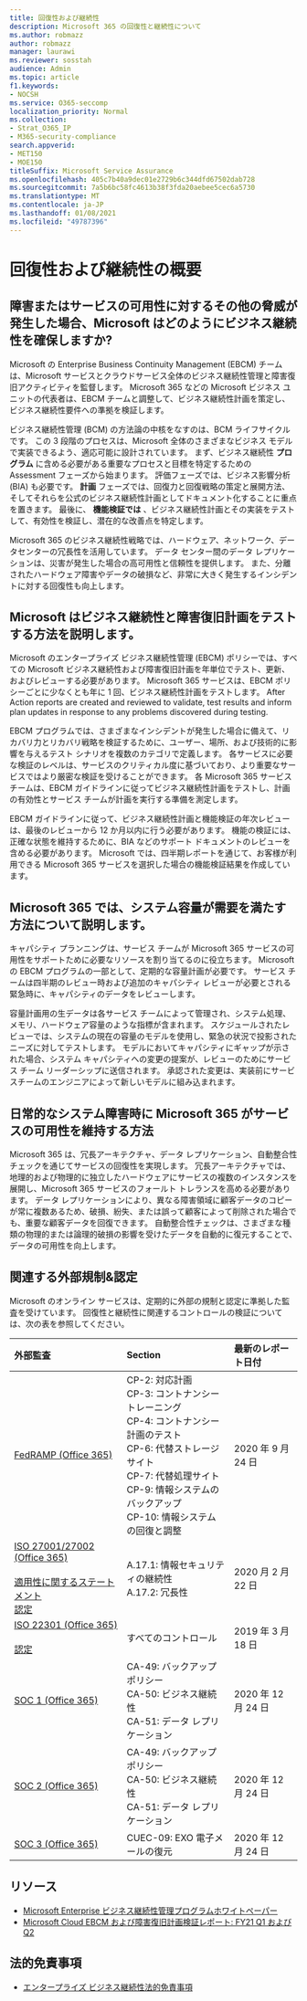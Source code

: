```yaml
---
title: 回復性および継続性
description: Microsoft 365 の回復性と継続性について
ms.author: robmazz
author: robmazz
manager: laurawi
ms.reviewer: sosstah
audience: Admin
ms.topic: article
f1.keywords:
- NOCSH
ms.service: O365-seccomp
localization_priority: Normal
ms.collection:
- Strat_O365_IP
- M365-security-compliance
search.appverid:
- MET150
- MOE150
titleSuffix: Microsoft Service Assurance
ms.openlocfilehash: 405c7b40a9dec01e2729b6c344dfd67502dab728
ms.sourcegitcommit: 7a5b6bc58fc4613b38f3fda20aebee5cec6a5730
ms.translationtype: MT
ms.contentlocale: ja-JP
ms.lasthandoff: 01/08/2021
ms.locfileid: "49787396"
---
```

# <a name="resiliency-and-continuity-overview"></a>回復性および継続性の概要

## <a name="how-does-microsoft-ensure-business-continuity-in-the-case-of-a-disaster-or-other-threat-to-service-availability"></a>障害またはサービスの可用性に対するその他の脅威が発生した場合、Microsoft はどのようにビジネス継続性を確保しますか?

Microsoft の Enterprise Business Continuity Management (EBCM) チームは、Microsoft サービスとクラウドサービス全体のビジネス継続性管理と障害復旧アクティビティを監督します。 Microsoft 365 などの Microsoft ビジネス ユニットの代表者は、EBCM チームと調整して、ビジネス継続性計画を策定し、ビジネス継続性要件への準拠を検証します。

ビジネス継続性管理 (BCM) の方法論の中核をなすのは、BCM ライフサイクルです。 この 3 段階のプロセスは、Microsoft 全体のさまざまなビジネス モデルで実装できるよう、適応可能に設計されています。 まず、ビジネス継続性 **プログラム** に含める必要がある重要なプロセスと目標を特定するための Assessment フェーズから始まります。 評価フェーズでは、ビジネス影響分析 (BIA) も必要です。 **計画** フェーズでは、回復力と回復戦略の策定と展開方法、そしてそれらを公式のビジネス継続性計画としてドキュメント化することに重点を置きます。 最後に、 **機能検証では** 、ビジネス継続性計画とその実装をテストして、有効性を検証し、潜在的な改善点を特定します。

Microsoft 365 のビジネス継続性戦略では、ハードウェア、ネットワーク、データセンターの冗長性を活用しています。 データ センター間のデータ レプリケーションは、災害が発生した場合の高可用性と信頼性を提供します。 また、分離されたハードウェア障害やデータの破損など、非常に大きく発生するインシデントに対する回復性も向上します。

## <a name="how-does-microsoft-test-business-continuity-and-disaster-recovery-plans"></a>Microsoft はビジネス継続性と障害復旧計画をテストする方法を説明します。

Microsoft のエンタープライズ ビジネス継続性管理 (EBCM) ポリシーでは、すべての Microsoft ビジネス継続性および障害復旧計画を年単位でテスト、更新、およびレビューする必要があります。 Microsoft 365 サービスは、EBCM ポリシーごとに少なくとも年に 1 回、ビジネス継続性計画をテストします。 After Action reports are created and reviewed to validate, test results and inform plan updates in response to any problems discovered during testing.

EBCM プログラムでは、さまざまなインシデントが発生した場合に備えて、リカバリ力とリカバリ戦略を検証するために、ユーザー、場所、および技術的に影響を与えるテスト シナリオを複数のカテゴリで定義します。 各サービスに必要な検証のレベルは、サービスのクリティカル度に基づいており、より重要なサービスではより厳密な検証を受けることができます。 各 Microsoft 365 サービス チームは、EBCM ガイドラインに従ってビジネス継続性計画をテストし、計画の有効性とサービス チームが計画を実行する準備を測定します。

EBCM ガイドラインに従って、ビジネス継続性計画と機能検証の年次レビューは、最後のレビューから 12 か月以内に行う必要があります。 機能の検証には、正確な状態を維持するために、BIA などのサポート ドキュメントのレビューを含める必要があります。 Microsoft では、四半期レポートを通じて、お客様が利用できる Microsoft 365 サービスを選択した場合の機能検証結果を作成しています。

## <a name="how-does-microsoft-365-ensure-system-capacity-meets-demand"></a>Microsoft 365 では、システム容量が需要を満たす方法について説明します。

キャパシティ プランニングは、サービス チームが Microsoft 365 サービスの可用性をサポートために必要なリソースを割り当てるのに役立ちます。 Microsoft の EBCM プログラムの一部として、定期的な容量計画が必要です。 サービス チームは四半期のレビュー時および追加のキャパシティ レビューが必要とされる緊急時に、キャパシティのデータをレビューします。

容量計画用の生データは各サービス チームによって管理され、システム処理、メモリ、ハードウェア容量のような指標が含まれます。 スケジュールされたレビューでは、システムの現在の容量のモデルを使用し、緊急の状況で投影されたニーズに対してテストします。 モデルにおいてキャパシティにギャップが示された場合、システム キャパシティへの変更の提案が、レビューのためにサービス チーム リーダーシップに送信されます。 承認された変更は、実装前にサービスチームのエンジニアによって新しいモデルに組み込まれます。

## <a name="how-does-microsoft-365-maintain-service-availability-during-routine-system-failures"></a>日常的なシステム障害時に Microsoft 365 がサービスの可用性を維持する方法

Microsoft 365 は、冗長アーキテクチャ、データ レプリケーション、自動整合性チェックを通じてサービスの回復性を実現します。 冗長アーキテクチャでは、地理的および物理的に独立したハードウェアにサービスの複数のインスタンスを展開し、Microsoft 365 サービスのフォールト トレランスを高める必要があります。 データ レプリケーションにより、異なる障害領域に顧客データのコピーが常に複数あるため、破損、紛失、または誤って顧客によって削除された場合でも、重要な顧客データを回復できます。 自動整合性チェックは、さまざまな種類の物理的または論理的破損の影響を受けたデータを自動的に復元することで、データの可用性を向上します。

## <a name="related-external-regulations--certifications"></a>関連する外部規制&認定

Microsoft のオンライン サービスは、定期的に外部の規制と認定に準拠した監査を受けています。 回復性と継続性に関連するコントロールの検証については、次の表を参照してください。

| **外部監査** | **Section** | **最新のレポート日付** |
|:--------------------|:------------|:-----------------------|
| [FedRAMP (Office 365)](https://compliance.microsoft.com/compliancemanager) | CP-2: 対応計画 <br> CP-3: コントナンシー トレーニング <br> CP-4: コントナンシー計画のテスト <br> CP-6: 代替ストレージ サイト <br> CP-7: 代替処理サイト <br> CP-9: 情報システムのバックアップ <br> CP-10: 情報システムの回復と調整 | 2020 年 9 月 24 日 |
| [ISO 27001/27002 (Office 365)](https://servicetrust.microsoft.com/ViewPage/MSComplianceGuideV3?command=Download&downloadType=Document&downloadId=d7864d4f-e053-4cc4-a964-fa526d07c3be&tab=7027ead0-3d6b-11e9-b9e1-290b1eb4cdeb&docTab=7027ead0-3d6b-11e9-b9e1-290b1eb4cdeb_ISO_Reports) <br><br> [適用性に関するステートメント](https://servicetrust.microsoft.com/ViewPage/MSComplianceGuide?command=Download&downloadType=Document&downloadId=8ee1e46b-2ada-4e7b-bb7d-4c55a8cb6fcd&docTab=4ce99610-c9c0-11e7-8c2c-f908a777fa4d_ISO_Reports) <br> [認定](https://servicetrust.microsoft.com/ViewPage/MSComplianceGuideV3?command=Download&downloadType=Document&downloadId=1e84a14a-2468-45ac-9412-5e53250d57ec&tab=7027ead0-3d6b-11e9-b9e1-290b1eb4cdeb&docTab=7027ead0-3d6b-11e9-b9e1-290b1eb4cdeb_ISO_Reports) | A.17.1: 情報セキュリティの継続性 <br> A.17.2: 冗長性 | 2020 月 2 月 22 日 |
| [ISO 22301 (Office 365)](https://servicetrust.microsoft.com/ViewPage/MSComplianceGuideV3?command=Download&downloadType=Document&downloadId=13951eb3-6339-4629-b80d-dd0d43812fe7&tab=7027ead0-3d6b-11e9-b9e1-290b1eb4cdeb&docTab=7027ead0-3d6b-11e9-b9e1-290b1eb4cdeb_ISO_Reports) <br><br> [認定](https://servicetrust.microsoft.com/ViewPage/MSComplianceGuideV3?command=Download&downloadType=Document&downloadId=2bb29cc0-53e7-4a53-a9de-871316e1b80c&tab=7027ead0-3d6b-11e9-b9e1-290b1eb4cdeb&docTab=7027ead0-3d6b-11e9-b9e1-290b1eb4cdeb_ISO_Reports) | すべてのコントロール | 2019 年 3 月 18 日 |
| [SOC 1 (Office 365)](https://servicetrust.microsoft.com/ViewPage/MSComplianceGuideV3?command=Download&downloadType=Document&downloadId=90df3f9c-3aaf-4dbf-99d0-ca9f2991721b&tab=7027ead0-3d6b-11e9-b9e1-290b1eb4cdeb&docTab=7027ead0-3d6b-11e9-b9e1-290b1eb4cdeb_SOC_%2F_SSAE_16_Reports) | CA-49: バックアップ ポリシー <br> CA-50: ビジネス継続性 <br> CA-51: データ レプリケーション | 2020 年 12 月 24 日 |
| [SOC 2 (Office 365)](https://servicetrust.microsoft.com/ViewPage/MSComplianceGuideV3?command=Download&downloadType=Document&downloadId=a73c1738-7892-42b7-acd3-87b6371c53f6&tab=7027ead0-3d6b-11e9-b9e1-290b1eb4cdeb&docTab=7027ead0-3d6b-11e9-b9e1-290b1eb4cdeb_SOC_%2F_SSAE_16_Reports) | CA-49: バックアップ ポリシー <br> CA-50: ビジネス継続性 <br> CA-51: データ レプリケーション | 2020 年 12 月 24 日 |
| [SOC 3 (Office 365)](https://servicetrust.microsoft.com/ViewPage/MSComplianceGuideV3?command=Download&downloadType=Document&downloadId=274054e5-4968-48d2-bf94-9a8eda5d7a93&tab=7027ead0-3d6b-11e9-b9e1-290b1eb4cdeb&docTab=7027ead0-3d6b-11e9-b9e1-290b1eb4cdeb_SOC_%2F_SSAE_16_Reports) | CUEC-09: EXO 電子メールの復元 | 2020 年 12 月 24 日 |

## <a name="resources"></a>リソース

- [Microsoft Enterprise ビジネス継続性管理プログラムホワイトペーパー](https://servicetrust.microsoft.com/ViewPage/TrustDocumentsV3?command=Download&downloadType=Document&downloadId=64f922a6-d624-40dd-a8ae-6f996b5186f3&tab=7f51cb60-3d6c-11e9-b2af-7bb9f5d2d913&docTab=7f) 
- [Microsoft Cloud EBCM および障害復旧計画検証レポート: FY21 Q1 および Q2](https://servicetrust.microsoft.com/ViewPage/TrustDocumentsV3?command=Download&downloadType=Document&downloadId=b4181ab3-b03d-4a62-b396-4bfd1c98ddb0&tab=7f51cb60-3d6c-11e9-b2af-7bb9f5d2d913&docTab=7f51cb60-3d6c-11e9-b2af-7bb9f5d2d913_FAQ_and_White_Papers)

## <a name="legal-disclaimer"></a>法的免責事項

- [エンタープライズ ビジネス継続性法的免責事項](assurance-ebcm-legal-disclaimer.md)